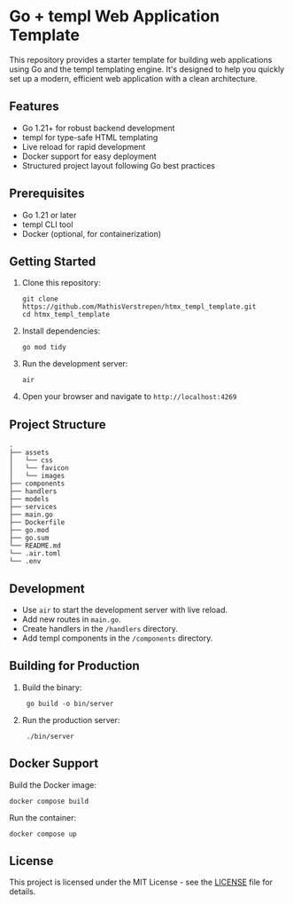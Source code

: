 # Go + templ Web Application Template

This repository provides a starter template for building web applications using Go and the templ templating engine. It's designed to help you quickly set up a modern, efficient web application with a clean architecture.

## Features

- Go 1.21+ for robust backend development
- templ for type-safe HTML templating
- Live reload for rapid development
- Docker support for easy deployment
- Structured project layout following Go best practices

## Prerequisites

- Go 1.21 or later
- templ CLI tool
- Docker (optional, for containerization)

## Getting Started

1. Clone this repository:
   ```
   git clone https://github.com/MathisVerstrepen/htmx_templ_template.git
   cd htmx_templ_template
   ```

2. Install dependencies:
   ```
   go mod tidy
   ```

3. Run the development server:
   ```
   air
   ```

4. Open your browser and navigate to `http://localhost:4269`

## Project Structure

```
.
├── assets
│   └── css
│   └── favicon
│   └── images
├── components
├── handlers
├── models
├── services
├── main.go
├── Dockerfile
├── go.mod
├── go.sum
└── README.md
└── .air.toml
└── .env
```

## Development

- Use `air` to start the development server with live reload.
- Add new routes in `main.go`.
- Create handlers in the `/handlers` directory.
- Add templ components in the `/components` directory.

## Building for Production

1. Build the binary:
   ```
    go build -o bin/server
   ```

2. Run the production server:
   ```
    ./bin/server
   ```

## Docker Support

Build the Docker image:
```
docker compose build
```

Run the container:
```
docker compose up
```

## License

This project is licensed under the MIT License - see the [LICENSE](LICENSE) file for details.
